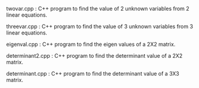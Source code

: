 twovar.cpp : C++ program to find the value of 2 unknown variables from 2 linear equations. 

threevar.cpp : C++ program to find the value of 3 unknown variables from 3 linear equations.

eigenval.cpp : C++ program to find the eigen values of a 2X2 matrix.

determinant2.cpp : C++ program to find the determinant value of a 2X2 matrix.

determinant.cpp : C++ program to find the determinant value of a 3X3 matrix.
